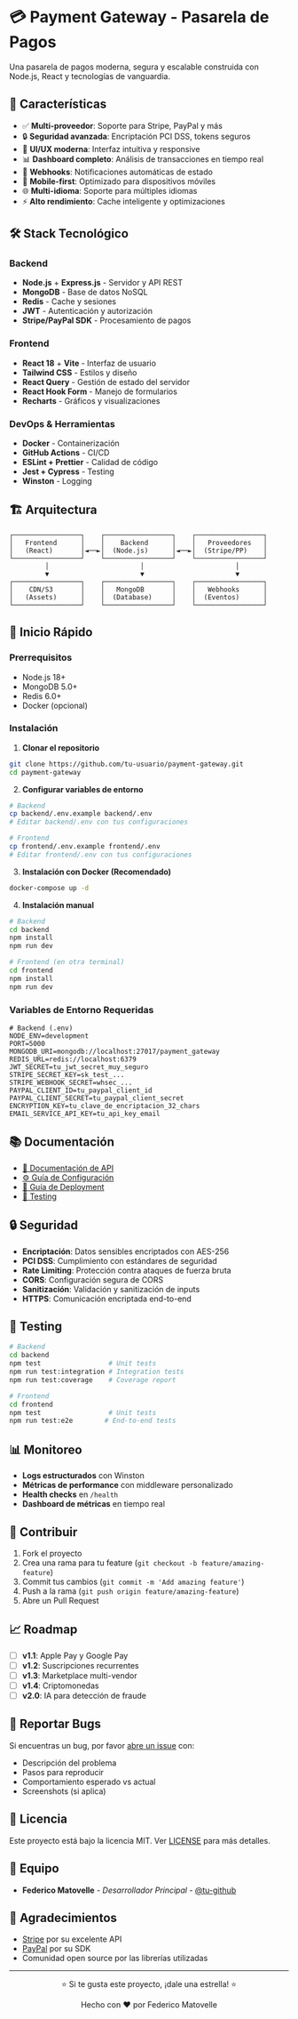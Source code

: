 # 💳 Payment Gateway - Pasarela de Pagos

Una pasarela de pagos moderna, segura y escalable construida con Node.js, React y tecnologías de vanguardia.

## 🚀 Características

- ✅ **Multi-proveedor**: Soporte para Stripe, PayPal y más
- 🔒 **Seguridad avanzada**: Encriptación PCI DSS, tokens seguros
- 🎨 **UI/UX moderna**: Interfaz intuitiva y responsive
- 📊 **Dashboard completo**: Análisis de transacciones en tiempo real
- 🔄 **Webhooks**: Notificaciones automáticas de estado
- 📱 **Mobile-first**: Optimizado para dispositivos móviles
- 🌐 **Multi-idioma**: Soporte para múltiples idiomas
- ⚡ **Alto rendimiento**: Cache inteligente y optimizaciones

## 🛠️ Stack Tecnológico

### Backend
- **Node.js** + **Express.js** - Servidor y API REST
- **MongoDB** - Base de datos NoSQL
- **Redis** - Cache y sesiones
- **JWT** - Autenticación y autorización
- **Stripe/PayPal SDK** - Procesamiento de pagos

### Frontend
- **React 18** + **Vite** - Interfaz de usuario
- **Tailwind CSS** - Estilos y diseño
- **React Query** - Gestión de estado del servidor
- **React Hook Form** - Manejo de formularios
- **Recharts** - Gráficos y visualizaciones

### DevOps & Herramientas
- **Docker** - Containerización
- **GitHub Actions** - CI/CD
- **ESLint + Prettier** - Calidad de código
- **Jest + Cypress** - Testing
- **Winston** - Logging

## 🏗️ Arquitectura

```
┌─────────────────┐    ┌─────────────────┐    ┌─────────────────┐
│   Frontend      │    │    Backend      │    │   Proveedores   │
│   (React)       │◄──►│  (Node.js)      │◄──►│  (Stripe/PP)    │
└─────────────────┘    └─────────────────┘    └─────────────────┘
         │                       │                       │
         ▼                       ▼                       ▼
┌─────────────────┐    ┌─────────────────┐    ┌─────────────────┐
│    CDN/S3       │    │   MongoDB       │    │   Webhooks      │
│   (Assets)      │    │  (Database)     │    │  (Eventos)      │
└─────────────────┘    └─────────────────┘    └─────────────────┘
```

## 🚀 Inicio Rápido

### Prerrequisitos
- Node.js 18+
- MongoDB 5.0+
- Redis 6.0+
- Docker (opcional)

### Instalación

1. **Clonar el repositorio**
```bash
git clone https://github.com/tu-usuario/payment-gateway.git
cd payment-gateway
```

2. **Configurar variables de entorno**
```bash
# Backend
cp backend/.env.example backend/.env
# Editar backend/.env con tus configuraciones

# Frontend
cp frontend/.env.example frontend/.env
# Editar frontend/.env con tus configuraciones
```

3. **Instalación con Docker (Recomendado)**
```bash
docker-compose up -d
```

4. **Instalación manual**
```bash
# Backend
cd backend
npm install
npm run dev

# Frontend (en otra terminal)
cd frontend
npm install
npm run dev
```

### Variables de Entorno Requeridas

```env
# Backend (.env)
NODE_ENV=development
PORT=5000
MONGODB_URI=mongodb://localhost:27017/payment_gateway
REDIS_URL=redis://localhost:6379
JWT_SECRET=tu_jwt_secret_muy_seguro
STRIPE_SECRET_KEY=sk_test_...
STRIPE_WEBHOOK_SECRET=whsec_...
PAYPAL_CLIENT_ID=tu_paypal_client_id
PAYPAL_CLIENT_SECRET=tu_paypal_client_secret
ENCRYPTION_KEY=tu_clave_de_encriptacion_32_chars
EMAIL_SERVICE_API_KEY=tu_api_key_email
```

## 📚 Documentación

- [📖 Documentación de API](./docs/API.md)
- [⚙️ Guía de Configuración](./docs/SETUP.md)
- [🚀 Guía de Deployment](./docs/DEPLOYMENT.md)
- [🧪 Testing](./docs/TESTING.md)

## 🔒 Seguridad

- **Encriptación**: Datos sensibles encriptados con AES-256
- **PCI DSS**: Cumplimiento con estándares de seguridad
- **Rate Limiting**: Protección contra ataques de fuerza bruta
- **CORS**: Configuración segura de CORS
- **Sanitización**: Validación y sanitización de inputs
- **HTTPS**: Comunicación encriptada end-to-end

## 🧪 Testing

```bash
# Backend
cd backend
npm test                 # Unit tests
npm run test:integration # Integration tests
npm run test:coverage    # Coverage report

# Frontend
cd frontend
npm test                 # Unit tests
npm run test:e2e        # End-to-end tests
```

## 📊 Monitoreo

- **Logs estructurados** con Winston
- **Métricas de performance** con middleware personalizado
- **Health checks** en `/health`
- **Dashboard de métricas** en tiempo real

## 🤝 Contribuir

1. Fork el proyecto
2. Crea una rama para tu feature (`git checkout -b feature/amazing-feature`)
3. Commit tus cambios (`git commit -m 'Add amazing feature'`)
4. Push a la rama (`git push origin feature/amazing-feature`)
5. Abre un Pull Request

## 📈 Roadmap

- [ ] **v1.1**: Apple Pay y Google Pay
- [ ] **v1.2**: Suscripciones recurrentes
- [ ] **v1.3**: Marketplace multi-vendor
- [ ] **v1.4**: Criptomonedas
- [ ] **v2.0**: IA para detección de fraude

## 🐛 Reportar Bugs

Si encuentras un bug, por favor [abre un issue](https://github.com/fmatovelle/pasarela-de-pagos/issues) con:
- Descripción del problema
- Pasos para reproducir
- Comportamiento esperado vs actual
- Screenshots (si aplica)

## 📄 Licencia

Este proyecto está bajo la licencia MIT. Ver [LICENSE](LICENSE) para más detalles.

## 👥 Equipo

- **Federico Matovelle** - *Desarrollador Principal* - [@tu-github](https://github.com/fmatovelle)

## 🙏 Agradecimientos

- [Stripe](https://stripe.com) por su excelente API
- [PayPal](https://paypal.com) por su SDK
- Comunidad open source por las librerías utilizadas

---

<div align="center">
  <p>⭐ Si te gusta este proyecto, ¡dale una estrella! ⭐</p>
  <p>Hecho con ❤️ por Federico Matovelle</p>
</div>
